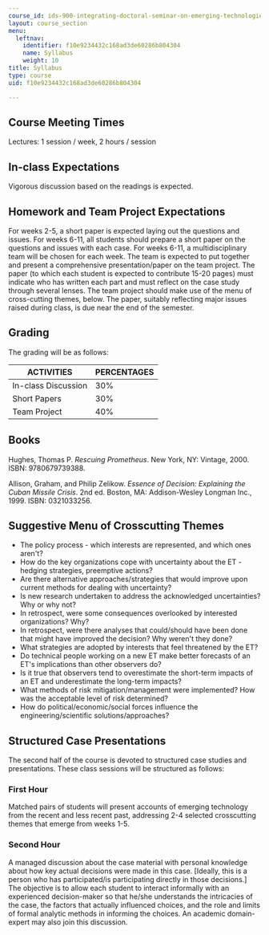 ```yaml
---
course_id: ids-900-integrating-doctoral-seminar-on-emerging-technologies-fall-2005
layout: course_section
menu:
  leftnav:
    identifier: f10e9234432c168ad3de60286b804304
    name: Syllabus
    weight: 10
title: Syllabus
type: course
uid: f10e9234432c168ad3de60286b804304

---
```


Course Meeting Times
--------------------

Lectures: 1 session / week, 2 hours / session

In-class Expectations
---------------------

Vigorous discussion based on the readings is expected.

Homework and Team Project Expectations
--------------------------------------

For weeks 2-5, a short paper is expected laying out the questions and issues. For weeks 6-11, all students should prepare a short paper on the questions and issues with each case. For weeks 6-11, a multidisciplinary team will be chosen for each week. The team is expected to put together and present a comprehensive presentation/paper on the team project. The paper (to which each student is expected to contribute 15-20 pages) must indicate who has written each part and must reflect on the case study through several lenses. The team project should make use of the menu of cross-cutting themes, below. The paper, suitably reflecting major issues raised during class, is due near the end of the semester.

Grading
-------

The grading will be as follows:

| ACTIVITIES | PERCENTAGES |
| --- | --- |
| In-class Discussion | 30% |
| Short Papers | 30% |
| Team Project | 40% 

  

Books
-----

Hughes, Thomas P. _Rescuing Prometheus_. New York, NY: Vintage, 2000. ISBN: 9780679739388.

Allison, Graham, and Philip Zelikow. _Essence of Decision: Explaining the Cuban Missile Crisis_. 2nd ed. Boston, MA: Addison-Wesley Longman Inc., 1999. ISBN: 0321033256.

Suggestive Menu of Crosscutting Themes
--------------------------------------

*   The policy process - which interests are represented, and which ones aren't?
*   How do the key organizations cope with uncertainty about the ET - hedging strategies, preemptive actions?
*   Are there alternative approaches/strategies that would improve upon current methods for dealing with uncertainty?
*   Is new research undertaken to address the acknowledged uncertainties? Why or why not?
*   In retrospect, were some consequences overlooked by interested organizations? Why?
*   In retrospect, were there analyses that could/should have been done that might have improved the decision? Why weren't they done?
*   What strategies are adopted by interests that feel threatened by the ET?
*   Do technical people working on a new ET make better forecasts of an ET's implications than other observers do?
*   Is it true that observers tend to overestimate the short-term impacts of an ET and underestimate the long-term impacts?
*   What methods of risk mitigation/management were implemented? How was the acceptable level of risk determined?
*   How do political/economic/social forces influence the engineering/scientific solutions/approaches?

Structured Case Presentations
-----------------------------

The second half of the course is devoted to structured case studies and presentations. These class sessions will be structured as follows:

### First Hour

Matched pairs of students will present accounts of emerging technology from the recent and less recent past, addressing 2-4 selected crosscutting themes that emerge from weeks 1-5.

### Second Hour

A managed discussion about the case material with personal knowledge about how key actual decisions were made in this case. \[Ideally, this is a person who has participated/is participating directly in those decisions.\] The objective is to allow each student to interact informally with an experienced decision-maker so that he/she understands the intricacies of the case, the factors that actually influenced choices, and the role and limits of formal analytic methods in informing the choices. An academic domain-expert may also join this discussion.